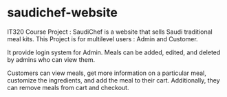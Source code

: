 # saudichef-website
IT320 Course Project : SaudiChef is a website that sells Saudi traditional meal kits.
This Project is for multilevel users : Admin and Customer.

It provide login system for Admin.
Meals can be added, edited, and deleted by admins who can view them.

Customers can view meals, get more information on a particular meal, customize the ingredients, and add the meal to their cart.
Additionally, they can remove meals from cart and checkout.







